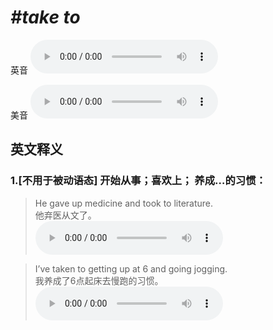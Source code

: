 # ***\#take to*** 
英音
<audio src="./media/take to1_AAC.aac" controls="controls"></audio>

美音
<audio src="./media/take to2_AAC.aac" controls="controls"></audio>



  

英文释义
---
### 1.**[不用于被动语态] 开始从事；喜欢上； 养成…的习惯：**  

 > He gave up medicine and took to literature.   
 > 他弃医从文了。    
<audio src="./media/take-43.aac" controls="controls"></audio>

 > I’ve taken to getting up at 6 and going jogging.   
 > 我养成了6点起床去慢跑的习惯。    
<audio src="./media/take-44.aac" controls="controls"></audio>


